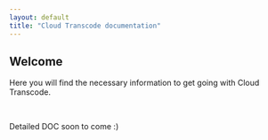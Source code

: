 ```yaml
---
layout: default
title: "Cloud Transcode documentation"
---
```


## Welcome

Here you will find the necessary information to get going with Cloud Transcode.

<br>

Detailed DOC soon to come :)
